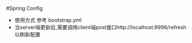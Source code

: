 #Spring Config
- 使用方式 参考 bootstrap.yml
- 当server端更新后,需要调用client端post接口http://localhost:9996/refresh以刷新配置
